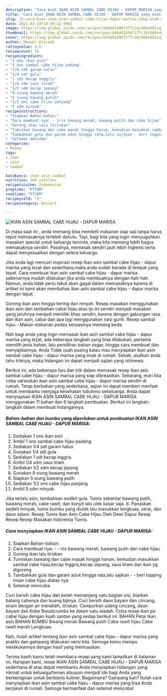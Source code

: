 ```yaml
---
description: "Cara buat IKAN ASIN SAMBAL CABE HIJAU - DAPUR MARISA yang enak Untuk Jualan"
title: "Cara buat IKAN ASIN SAMBAL CABE HIJAU - DAPUR MARISA yang enak Untuk Jualan"
slug: 15-cara-buat-ikan-asin-sambal-cabe-hijau-dapur-marisa-yang-enak-untuk-jualan
date: 2021-03-19T18:59:12.996Z
image: https://img-global.cpcdn.com/recipes/b68dd1d9bf37fc3d/680x482cq70/ikan-asin-sambal-cabe-hijau-dapur-marisa-foto-resep-utama.jpg
thumbnail: https://img-global.cpcdn.com/recipes/b68dd1d9bf37fc3d/680x482cq70/ikan-asin-sambal-cabe-hijau-dapur-marisa-foto-resep-utama.jpg
cover: https://img-global.cpcdn.com/recipes/b68dd1d9bf37fc3d/680x482cq70/ikan-asin-sambal-cabe-hijau-dapur-marisa-foto-resep-utama.jpg
author: Manuel Estrada
ratingvalue: 3.6
reviewcount: 15
recipeingredient:
- "1 ons ikan asin"
- "1 ons sambal cabe hijau padang"
- "1/4 sdt garam halus"
- "1/4 sdt gula"
- "1 sdt kecap inggris"
- "1/4 sdm saus tiram"
- "1/2 sdm kecap jepang"
- "9 siung bawang merah"
- "5 siung bawang putih"
- "1/2 ons cabe hijau panjang"
- "5 sdm minyak"
recipeinstructions:
- "Siapkan Bahan-bahan:"
- "Cara membuat nya: - iris bawang merah, bawang putih dan cabe hijau"
- "Goreng ikan lalu tiriskan"
- "Tumiskan bawang dan cabe masak hingga harum, kemudian masukkan sambal cabe hijau,kecap Inggris,kecap Jepang, saus tiram dan ikan yg digoreng"
- "Tambahkan gula dan garam aduk hingga rata,lalu sajikan - beri topping irisan cabe hijau diatas nya"
- "Selamat mencoba"
categories:
- Resep
tags:
- ikan
- asin
- sambal

katakunci: ikan asin sambal 
nutrition: 209 calories
recipecuisine: Indonesian
preptime: "PT39M"
cooktime: "PT38M"
recipeyield: "3"
recipecategory: Dessert

---
```



![IKAN ASIN SAMBAL CABE HIJAU - DAPUR MARISA](https://img-global.cpcdn.com/recipes/b68dd1d9bf37fc3d/680x482cq70/ikan-asin-sambal-cabe-hijau-dapur-marisa-foto-resep-utama.jpg)

Di masa  saat ini , anda memang bisa membeli makanan siap saji tanpa harus repot memasaknya terlebih dahulu. Tapi, bagi kita yang ingin menyuguhkan masakan special untuk keluarga tercinta, maka kita memang lebih bagus memasaknya sendiri. Pasalnya, memasak sendiri jauh lebih higienis serta dapat menyesuaikan dengan selera keluarga.

Jika anda lagi mencari inspirasi resep ikan asin sambal cabe hijau - dapur marisa yang lezat dan sederhana,maka anda sudah berada di tempat yang tepat. Cara membuat ikan asin sambal cabe hijau - dapur marisa  sebenarnya mudah dilakukan jika anda membuatnya dengan hati-hati. Namun, anda tidak perlu takut akan gagal dalam memasaknya 
karena di artikel ini kami akan membahas ikan asin sambal cabe hijau - dapur marisa dengan tepat.  

Goreng ikan asin hingga kering dan renyah. Resep masakan menggunakan ikan asin dan tambahan cabai hijau atau ijo ini sendiri menjadi masakan yang jatuhnya menjadi memiliki khas sendiri, karena dengan gabungan rasa dari ikan asin, cabai dan apa lagi menggunakan nasi gurih. Resep sambal hijau - Makan makanan pedas sensasinya memang beda.

Nah bagi anda yang ingin memasak ikan asin sambal cabe hijau - dapur marisa yang lezat, ada beberapa langkah yang bisa dilakukan, pertama memilih jenis bahan, lalu pemilihan bahan segar, hingga cara membuat dan menyajikannya. Anda Tidak usah pusing kalau mau menyiapkan ikan asin sambal cabe hijau - dapur marisa yang enak di rumah. Sebab, asalkan anda  tahu triknya, maka hidangan ini dapat menjadi sajian yang istimewa.

Berikut ini, ada beberapa tips dan trik dalam memasak resep ikan asin sambal cabe hijau - dapur marisa yang siap dikreasikan. Sekarang, mari kita coba variasikan ikan asin sambal cabe hijau - dapur marisa sendiri di rumah. Tetap berbahan yang sederhana, sajian ini dapat memberi manfaat untuk membantu menjaga kesehatan tubuhmu sekeluarga. Anda dapat menyiapkan IKAN ASIN SAMBAL CABE HIJAU - DAPUR MARISA menggunakan 11 bahan dan 6 langkah pembuatan. Berikut ini langkah-langkah dalam membuat hidangannya.

<!--inarticleads1-->

##### Bahan-bahan dan bumbu yang diperlukan untuk pembuatan IKAN ASIN SAMBAL CABE HIJAU - DAPUR MARISA:

1. Sediakan 1 ons ikan asin
1. Ambil 1 ons sambal cabe hijau padang
1. Sediakan 1/4 sdt garam halus
1. Gunakan 1/4 sdt gula
1. Sediakan 1 sdt kecap inggris
1. Ambil 1/4 sdm saus tiram
1. Sediakan 1/2 sdm kecap jepang
1. Gunakan 9 siung bawang merah
1. Siapkan 5 siung bawang putih
1. Sediakan 1/2 ons cabe hijau panjang
1. Ambil 5 sdm minyak


Jika terlalu asin, tambahkan sedikit gula. Tumis sebentar bawang putih, bawang merah, cabe rawit, dan kunyit lalu ulek kasar saja. b. Panaskan sedikit minyak, tumis bumbu yang diulek lalu masukkan lengkuas, serai, dan daun salam. Resep Tumis Ikan Asin Cabe Hijau Oleh Dewi Dapur Resep Resep Resep Masakan Indonesia Tumis. 

<!--inarticleads2-->

##### Cara menyiapkan IKAN ASIN SAMBAL CABE HIJAU - DAPUR MARISA:

1. Siapkan Bahan-bahan:
1. Cara membuat nya: - - iris bawang merah, bawang putih dan cabe hijau
1. Goreng ikan lalu tiriskan
1. Tumiskan bawang dan cabe masak hingga harum, kemudian masukkan sambal cabe hijau,kecap Inggris,kecap Jepang, saus tiram dan ikan yg digoreng
1. Tambahkan gula dan garam aduk hingga rata,lalu sajikan - - beri topping irisan cabe hijau diatas nya
1. Selamat mencoba


Cuci bersih cabe hijau dan belah memanjang satu bagian sisi, biarkan batang cabenya dan buang bijinya. Cuci bersih daun bayam dan cincang, siram dengan air mendidih, tiriskan. Campurkan udang cincang, daun bayam dan Kobe Breadcrumbs ke dalam satu wadah. Coba resep ikan pe cabai hijau dengan kuah santan yang sedap berikut ini. BAHAN Petai Ikan asin BAHAN BUMBU Bwang merah Bawang putih Cabe rawit hijau Cabe rawit merah Lengkuas. 

Nah, itulah artikel tentang  ikan asin sambal cabe hijau - dapur marisa  yang praktis dan gampang dilakukan versi kita. Semoga kamu mampu melakukannya dengan hasil yang memuaskan. 

Terima kasih kamu telah membaca resep yang kami tampilkan di halaman ini. Harapan kami, resep  IKAN ASIN SAMBAL CABE HIJAU - DAPUR MARISA sederhana di atas dapat membantu Anda menyiapkan hidangan yang nikmat untuk keluarga/teman ataupun menjadi ide bagi Anda yang berkeinginan untuk berbisnis kuliner. Bagaimana? Gampang kan? Itulah cara menyiapkan ikan asin sambal cabe hijau - dapur marisa yang bisa Anda kerjakan di rumah. Semoga bermanfaat dan selamat mencoba!


